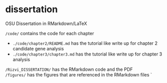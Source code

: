 # dissertation
OSU Dissertation in RMarkdown/LaTeX  

`/code/` contains the code for each chapter  
  * `./code/chapter2/README.md` has the tutorial like write up for chapter 2 candidate gene analysis    
  * `./code/chapter3/chapter3.md` has the tutorial like write up for chapter 3 analysis   
 
`/Rizvi_DISSERTATION/` has the RMarkdown code and the PDF  
`/figures/` has the figures that are referenced in the RMarkdown files
`
